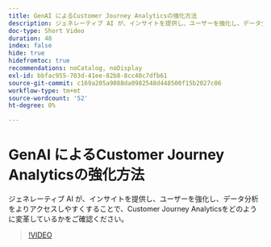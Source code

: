 ```yaml
---
title: GenAI によるCustomer Journey Analyticsの強化方法
description: ジェネレーティブ AI が、インサイトを提供し、ユーザーを強化し、データ分析をよりアクセスしやすくすることで、Customer Journey Analyticsをどのように変革しているかをご確認ください。
doc-type: Short Video
duration: 48
index: false
hide: true
hidefromtoc: true
recommendations: noCatalog, noDisplay
exl-id: bbfac955-703d-41ee-82b8-8cc40c7dfb61
source-git-commit: c169a205a9088da0982548d448500f15b2027c06
workflow-type: tm+mt
source-wordcount: '52'
ht-degree: 0%

---
```


# GenAI によるCustomer Journey Analyticsの強化方法

ジェネレーティブ AI が、インサイトを提供し、ユーザーを強化し、データ分析をよりアクセスしやすくすることで、Customer Journey Analyticsをどのように変革しているかをご確認ください。

<!-- 62_S106_3442453_47_how-genai-enhances-customer-journey-analytics -->
>[!VIDEO](https://video.tv.adobe.com/v/3458377/?learn=on&enablevpops=true)
